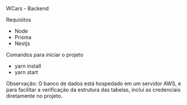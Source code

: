 WCars - Backend


Requisitos
- Node
- Prisma
- Nestjs

Comandos para iniciar o projeto
- yarn install
- yarn start 

Observação: O banco de dados está hospedado em um servidor AWS, e para facilitar a verificação da estrutura das tabelas, incluí as credenciais diretamente no projeto.